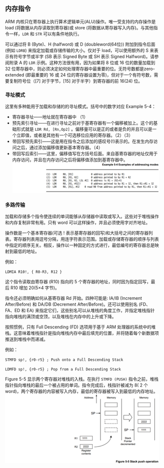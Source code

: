 ## 内存指令

ARM 内核只在寄存器上执行算术逻辑单元\(ALU\)操作。唯一受支持的内存操作是 load \(将数据从内存读取到寄存器\)或 store \(将数据从寄存器写入内存\)。与其他指令一样，`LDR` 和 `STR` 可以有条件地执行。

可以通过将 B \(Byte\)、H \(halfword\) 或 D \(doubleword\(64位\)\) 附加到指令后面 \(例如 `LDRB`\) 来指定加载或存储传输的大小。仅对于 load，可以使用额外的 S 来表示有符号字节或半字 \(SB 表示 Signed Byte 或 SH 表示 Signed Halfword\)。请参阅附录 A 的 `LDR` 示例。这种方法很有用，因为如果将 8 位或 16 位的数量加载到 32 位寄存器中，则必须决定如何处理寄存器中最重要的位。无符号数都是zero-extended \(即最重要的 16 或 24 位的寄存器设置为零\)，但对于一个有符号数，需要复制符号位（\[7\] 对于字节，\[15\] 对于半字）到寄存器的前 16\(24\) 位。

### 寻址模式

这里有多种能用于加载和存储的的寻址模式。括号中的数字对应 Example 5-4：

* 寄存器寻址——地址就在寄存器中 （1）
* 预先索引寻址——在进行寻址之前对于基寄存器有一个偏移被加上。这个的基础形式就是 `LDR Rd, [Rn,Op2]` 。偏移量可以是正的或者是负的并且可以是一个立即值，或者是其他有一个可选移位应用的寄存器。（2）（3）
* 带回写预先索引——这是用在指令之后添加的感叹号\(!\)表示的。在发生内存访问之后，通过添加偏移值更新基本寄存器。（4）
* 带回写后索引——这里，偏移值写在方括号后面。来自基寄存器的地址仅用于内存访问，并且在内存访问之后将偏移值添加到基寄存器中。![](../assets/example5-4.png)

### 多路传输

加载和存储多个指令使连续的单词能够从存储器中读取或写入。这些对于堆栈操作和内存复制非常有用。只有 word 可以这样操作，并且必须使用字对齐地址。

操作数是一个基本寄存器\(可选 ! 表示基寄存器的回写\)和大括号之间的寄存器列表。寄存器列表用逗号分隔，用连字符表示范围。加载或存储寄存器的顺序与列表中指定的顺序无关。相反，操作以一种固定的方式进行，最低编号的寄存器总是映射到最低的地址。

例如：

`LDMIA R10!, { R0-R3, R12 }`

这个指令读取由寄存器 \(R10\) 指向的 5 个寄存器的地址，同时因为指定回写，最后 R10 增加 20\(5×4 字节\)。

指令还必须明确如何从基寄存器 Rd 开始。四种可能是: IA/IB \(Increment After/Before\) 和 DA/DB \(Decrement After/Before\)。还可以使用别名 \(FD、FA、ED 和 EA\) 来指定它们，这些别名可以从堆栈的角度工作，并指定堆栈指针指向堆栈的满顶或空顶，以及堆栈在内存中的上升或下降。

按照惯例，只有 Full Descending \(FD\) 选项用于基于 ARM 处理器的系统中的堆栈。这意味着堆栈指针是指向堆栈内存中最后填充的位置，并将随着每个新数据项推送到堆栈中而递减。

例如：

`STMFD sp!, {r0-r5} ; Push onto a Full Descending Stack
`

`LDMFD sp!, {r0-r5} ; Pop from a Full Descending Stack`

Figure 5-5 显示两个寄存器对堆栈的入栈。在执行 `STMFD (PUSH)` 指令之前，堆栈指针指向堆栈的最后一个被占用的单词。指令完成后，栈指针被减为 8\( 2 个 word\)，两个寄存器的内容被写入内存，最低的寄存器被写入到最低的内存地址。![](../assets/figure5-5.png)



